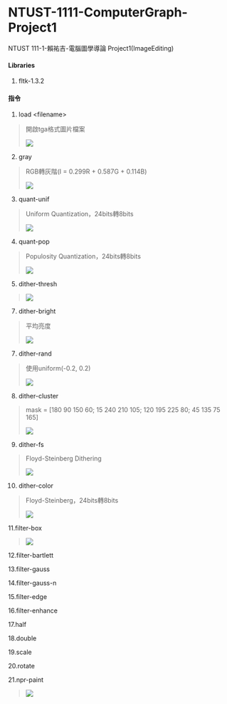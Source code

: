 # NTUST-1111-ComputerGraph-Project1
NTUST 111-1-賴祐吉-電腦圖學導論  Project1(ImageEditing)

#### Libraries
 1. fltk-1.3.2

#### 指令
 1. load \<filename\>
>    開啟tga格式圖片檔案
>
>    ![](https://i.imgur.com/UcbCWYJ.png)
 2. gray
>    RGB轉灰階(I = 0.299R + 0.587G + 0.114B)
>
>    ![](https://i.imgur.com/Cf2uCGd.png)
 3. quant-unif
>    Uniform Quantization，24bits轉8bits
>
>    ![](https://i.imgur.com/XWY9W5Q.png)
 4. quant-pop
>    Populosity Quantization，24bits轉8bits
>
>    ![](https://i.imgur.com/pBCKPvI.png)
 5. dither-thresh
>    ![](https://i.imgur.com/mUbIvsj.png)
 7. dither-bright
>    平均亮度
>
>    ![](https://i.imgur.com/HIn81q7.png)
 7. dither-rand
>   使用uniform(-0.2, 0.2)
>
>    ![](https://i.imgur.com/n4ArUZx.png)
 8. dither-cluster
>   mask = \[180 90 150 60; 15 240 210 105; 120 195 225 80; 45 135 75 165\]
>
>    ![](https://i.imgur.com/AT043Xt.png)
 9. dither-fs
>   Floyd-Steinberg Dithering
>
>    ![](https://i.imgur.com/hqMypJi.png)
 10. dither-color 
>   Floyd-Steinberg，24bits轉8bits
>
>    ![](https://i.imgur.com/XDrlYwa.png)

 11.filter-box
>    ![](https://i.imgur.com/FDYLGTc.png)

 12.filter-bartlett
>    
 13.filter-gauss
>    
 14.filter-gauss-n <kernel size>
>    
 15.filter-edge
>    
 16.filter-enhance
>    
 17.half
>    
 18.double
>    
 19.scale <n>
>    
 20.rotate <n>
>    
 21.npr-paint
>    ![](https://i.imgur.com/iezFnhY.png)

